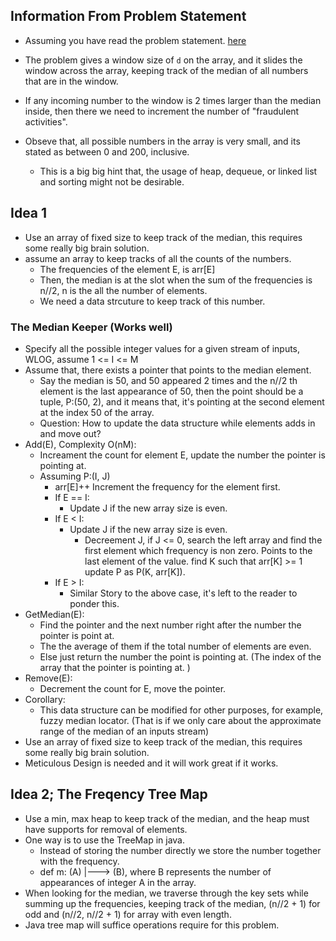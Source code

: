 ## Information From Problem Statement

* Assuming you have read the problem statement. <a href="https://www.hackerrank.com/challenges/fraudulent-activity-notifications/problem?h_l=interview&playlist_slugs%5B%5D=interview-preparation-kit&playlist_slugs%5B%5D=sorting">here</a>

* The problem gives a window size of `d` on the array, and it slides the window across the array, keeping track of the
median of all numbers that are in the window.

* If any incoming number to the window is 2 times larger than the median inside, then there we need to increment
the number of "fraudulent activities".

* Obseve that, all possible numbers in the array is very small, and its stated as between 0 and 200, inclusive.
  * This is a big big hint that, the usage of heap, dequeue, or linked list and sorting might not be desirable.

## Idea 1

* Use an array of fixed size to keep track of the median, this requires some really big brain solution.
* assume an array to keep tracks of all the counts of the numbers.
  * The frequencies of the element E, is arr[E]
  * Then, the median is at the slot when the sum of the frequencies is n//2, n is the all the number of elements.
  * We need a data strcuture to keep track of this number.

### The Median Keeper (Works well)

* Specify all the possible integer values for a given stream of inputs, WLOG, assume 1 <= I <= M
* Assume that, there exists a pointer that points to the median element.
  * Say the median is 50, and 50 appeared 2 times and the n//2 th element is the last appearance of 50, then the point
  should be a tuple, P:(50, 2), and it means that, it's pointing at the second element at the index 50 of the array.
  * Question: How to update the data structure while elements adds in and move out?
* Add(E), Complexity O(nM):
  * Increament the count for element E, update the number the pointer is pointing at.
  * Assuming P:(I, J)
    * arr[E]++ Increment the frequency for the element first.
    * If E == I:
      * Update J if the new array size is even.
    * If E < I:
      * Update J if the new array size is even.
        * Decreement J, if J <= 0, search the left array and find the first element which frequency is non zero.
        Points to the last element of the value. find K such that arr[K] >= 1 update P as P(K, arr[K]).
    * If E > I:
      * Similar Story to the above case, it's left to the reader to ponder this.
* GetMedian(E):
  * Find the pointer and the next number right after the number the pointer is point at.
  * The the average of them if the total number of elements are even.
  * Else just return the number the point is pointing at. (The index of the array that the pointer is pointing at. )
* Remove(E):
  * Decrement the count for E, move the pointer.
* Corollary:
  * This data structure can be modified for other purposes, for example, fuzzy median locator. (That is if we only
  care about the approximate range of the median of an inputs stream)
* Use an array of fixed size to keep track of the median, this requires some really big brain solution.
* Meticulous Design is needed and it will work great if it works.

## Idea 2; The Freqency Tree Map
* Use a min, max heap to keep track of the median, and the heap must have supports for removal of elements.
* One way is to use the TreeMap in java.
  * Instead of storing the number directly we store the number together with the frequency.
  * def m: (A) |---> (B), where B represents the number of appearances of integer A in the array.
* When looking for the median, we traverse through the key sets while summing up the frequencies, keeping track
of the median, (n//2 + 1) for odd and (n//2, n//2 + 1) for array with even length.
* Java tree map will suffice operations require for this problem. 